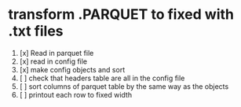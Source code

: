 # transform .PARQUET to fixed with .txt files

1. [x] Read in parquet file
2. [x] read in config file
3. [x] make config objects and sort
4. [ ] check that headers table are all in the config file
5. [ ] sort columns of parquet table by the same way as the objects
6. [ ] printout each row to fixed width 